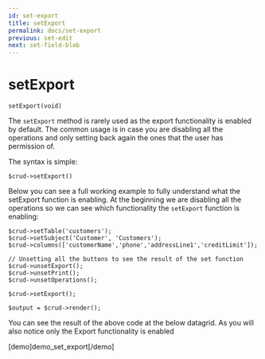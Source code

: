 ```yaml
---
id: set-export
title: setExport
permalink: docs/set-export
previous: set-edit
next: set-field-blob
---
```


# setExport

<pre><code class="language-php">setExport(void)</code></pre>
The <code>setExport</code> method is rarely used as the export functionality is enabled by default. The common usage is in case you are disabling all the operations and only setting back again the ones that the user has permission of.

The syntax is simple:
<pre><code class="language-php">$crud->setExport()</code></pre>

Below you can see a full working example to fully understand what the setExport function is enabling. At the beginning we are disabling all the operations so we can see which functionality the <code>setExport</code> function is enabling:

<pre><code class="language-php">$crud->setTable('customers');
$crud->setSubject('Customer', 'Customers');
$crud->columns(['customerName','phone','addressLine1','creditLimit']);

// Unsetting all the buttons to see the result of the set function
$crud->unsetExport();
$crud->unsetPrint();
$crud->unsetOperations();

$crud->setExport();

$output = $crud->render();</code></pre>

You can see the result of the above code at the below datagrid. As you will also notice only the Export functionality is enabled

[demo]demo_set_export[/demo]